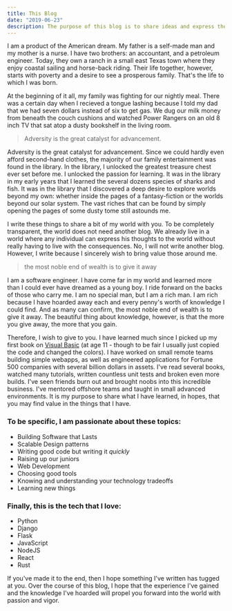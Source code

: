 ```yaml
---
title: This Blog
date: "2019-06-23"
description: The purpose of this blog is to share ideas and express the knowledge and passion that I have accumulated developing software
---
```


I am a product of the American dream. My father is a self-made man and my mother is a nurse. I have two brothers: an accountant, and a petroleum engineer. Today, they own a ranch in a small east Texas town where they enjoy coastal sailing and horse-back riding. Their life together, however, starts with poverty and a desire to see a prosperous family. That's the life to which I was born.

At the beginning of it all, my family was fighting for our nightly meal. There was a certain day when I recieved a tongue lashing because I told my dad that we had seven dollars instead of six to get gas. We dug our milk money from beneath the couch cushions and watched Power Rangers on an old 8 inch TV that sat atop a dusty bookshelf in the living room.

> Adversity is the great catalyst for advancement.

Adversity is the great catalyst for advancement. Since we could hardly even afford second-hand clothes, the majority of our family entertainment was found in the library. In the library, I unlocked the greatest treasure chest ever set before me. I unlocked the passion for learning. It was in the library in my early years that I learned the several dozens species of sharks and fish. It was in the library that I discovered a deep desire to explore worlds beyond my own: whether inside the pages of a fantasy-fiction or the worlds beyond our solar system. The vast riches that can be found by simply opening the pages of some dusty tome still astounds me.

I write these things to share a bit of my world with you. To be completely transparent, the world does not need another blog. We already live in a world where any individual can express his thoughts to the world without really having to live with the consequences. No, I will not write another blog. However, I write because I sincerely wish to bring value those around me.

> the most noble end of wealth is to give it away

I am a software engineer. I have come far in my world and learned more than I could ever have dreamed as a young boy. I ride forward on the backs of those who carry me. I am no special man, but I am a rich man. I am rich because I have hoarded away each and every penny's worth of knowledge I could find. And as many can confirm, the most noble end of wealth is to give it away. The beautiful thing about knowledge, however, is that the more you give away, the more that you gain.

Therefore, I wish to give to you. I have learned much since I picked up my first book on [Visual Basic](https://www.amazon.com/gp/product/0471355992/ref=dbs_a_def_rwt_bibl_vppi_i7) (at age 11 - though to be fair I usually just copied the code and changed the colors). I have worked on small remote teams building simple webapps, as well as engineered applications for Fortune 500 companies with several billion dollars in assets. I've read several books, watched many tutorials, written countless unit tests and broken even more builds. I've seen friends burn out and brought noobs into this incredible business. I've mentored offshore teams and taught in small advanced environments. It is my purpose to share what I have learned, in hopes, that you may find value in the things that I have.

### To be specific, I am passionate about these topics:

- Building Software that Lasts
- Scalable Design patterns
- Writing good code but writing it _quickly_
- Raising up our juniors
- Web Development
- Choosing good tools
- Knowing and understanding your technology tradeoffs
- Learning new things

### Finally, this is the tech that I love:

- Python
- Django
- Flask
- JavaScript
- NodeJS
- React
- Rust

If you've made it to the end, then I hope something I've written has tugged at you. Over the course of this blog, I hope that the experience I've gained and the knowledge I've hoarded will propel you forward into the world with passion and vigor.

